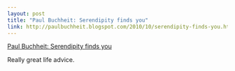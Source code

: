 ```yaml
--- 
layout: post
title: "Paul Buchheit: Serendipity finds you"
link: http://paulbuchheit.blogspot.com/2010/10/serendipity-finds-you.html
---
```

<a href=
"http://paulbuchheit.blogspot.com/2010/10/serendipity-finds-you.html">
Paul Buchheit: Serendipity finds you</a>

<p>Really great life advice.</p>
